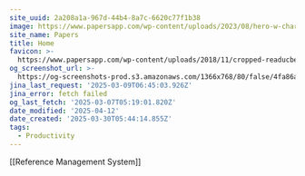 ```yaml
---
site_uuid: 2a208a1a-967d-44b4-8a7c-6620c77f1b38
image: https://www.papersapp.com/wp-content/uploads/2023/08/hero-w-character.svg
site_name: Papers
title: Home
favicon: >-
  https://www.papersapp.com/wp-content/uploads/2018/11/cropped-readucbe-icon-192x192.png
og_screenshot_url: >-
  https://og-screenshots-prod.s3.amazonaws.com/1366x768/80/false/4fa86a72a87240259d4d884f80ce80162b781d03727156454811c31c1aa2125d.jpeg
jina_last_request: '2025-03-09T06:45:03.926Z'
jina_error: fetch failed
og_last_fetch: '2025-03-07T05:19:01.820Z'
date_modified: '2025-04-12'
date_created: '2025-03-30T05:44:14.855Z'
tags:
  - Productivity
---
```



























[[Reference Management System]]

